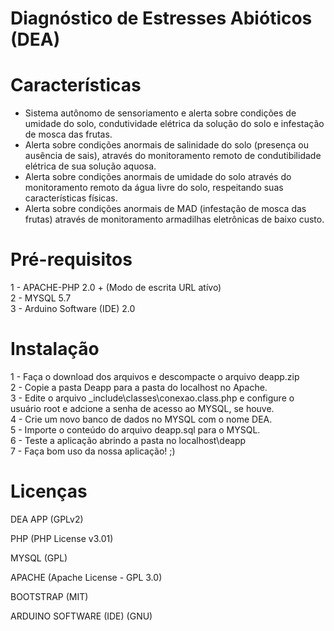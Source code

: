 # Diagnóstico de Estresses Abióticos (DEA)

# Características
- Sistema autônomo de sensoriamento e alerta sobre condições de umidade do solo, condutividade elétrica da solução do solo e infestação de mosca das frutas. </br>
- Alerta sobre condições anormais de salinidade do solo (presença ou ausência de sais), através do monitoramento remoto de condutibilidade elétrica de sua solução aquosa. </br>
- Alerta sobre condições anormais de umidade do solo através do monitoramento remoto da água livre do solo, respeitando suas características físicas. </br>
- Alerta sobre condições anormais de MAD (infestação de mosca das frutas) através de monitoramento armadilhas eletrônicas de baixo custo.

# Pré-requisitos
1 - APACHE-PHP 2.0 + (Modo de escrita URL atívo) </br>
2 - MYSQL 5.7 </br>
3 - Arduino Software (IDE) 2.0

# Instalação 
1 - Faça o download dos arquivos e descompacte o arquivo deapp.zip </br>
2 - Copie a pasta Deapp para a pasta do localhost no Apache. </br>
3 - Edite o arquivo _include\classes\conexao.class.php e configure o usuário root e adcione a senha de acesso ao MYSQL, se houve. </br>
4 - Crie um novo banco de dados no MYSQL com o nome DEA. </br>
5 - Importe o conteúdo do arquivo deapp.sql para o MYSQL. </br>
6 - Teste a aplicação abrindo a pasta no localhost\deapp </br>
7 - Faça bom uso da nossa aplicação! ;)

# Licenças
DEA APP (GPLv2)

PHP (PHP License v3.01)

MYSQL (GPL)

APACHE (Apache License - GPL 3.0)

BOOTSTRAP (MIT)

ARDUINO SOFTWARE (IDE) (GNU)

